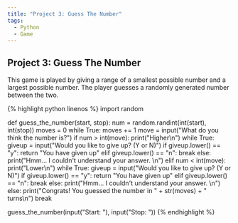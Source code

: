 ```yaml
---
title: "Project 3: Guess The Number"
tags:
  - Python
  - Game
---
```


## Project 3: Guess The Number

This game is played by giving a range of a smallest possible number and a largest possible number. The player guesses a randomly generated number between the two.


{% highlight python linenos %}
import random

def guess_the_number(start, stop):
  num = random.randint(int(start), int(stop))
  moves = 0
  while True:
    moves += 1
    move = input("What do you think the number is?")
    if num > int(move):
      print("Higher\n")
      while True:
        giveup = input("Would you like to give up? (Y or N)")
        if giveup.lower() == "y":
          return "You have given up"
        elif giveup.lower() == "n":
          break
        else:
          print("Hmm... I couldn't understand your answer. \n")
    elif num < int(move):
      print("Lower\n")
      while True:
        giveup = input("Would you like to give up? (Y or N)")
        if giveup.lower() == "y":
          return "You have given up"
        elif giveup.lower() == "n":
          break
        else:
          print("Hmm... I couldn't understand your answer. \n")
    else:
      print("Congrats! You guessed the number in " + str(moves) + " turns\n")
      break

guess_the_number(input("Start: "), input("Stop: "))
{% endhighlight %}
